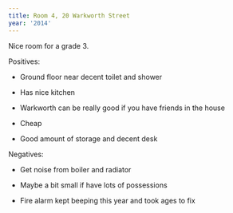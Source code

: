 ```yaml
---
title: Room 4, 20 Warkworth Street
year: '2014'
---
```


Nice room for a grade 3.

Positives:

- Ground floor near decent toilet and shower

- Has nice kitchen

- Warkworth can be really good if you have friends in the house

- Cheap

- Good amount of storage and decent desk

Negatives:

- Get noise from boiler and radiator

- Maybe a bit small if have lots of possessions

- Fire alarm kept beeping this year and took ages to fix